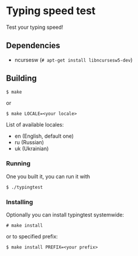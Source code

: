 # Typing speed test
Test your typing speed!

## Dependencies
 - ncursesw (`# apt-get install libncursesw5-dev`)

## Building
```
$ make
```
or
```
$ make LOCALE=<your locale>
```
List of available locales:
 - en (English, default one)
 - ru (Russian)
 - uk (Ukrainian)

### Running
One you built it, you can run it with
```
$ ./typingtest
```

### Installing
Optionally you can install typingtest systemwide:
```
# make install
```
or to specified prefix:
```
$ make install PREFIX=<your prefix>
```
